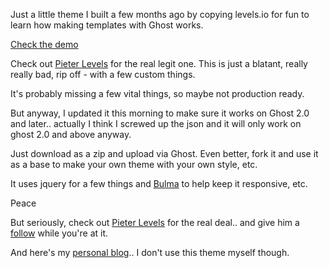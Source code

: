 Just a little theme I built a few months ago by copying levels.io for fun to learn how making templates with Ghost works.

[Check the demo](https://makertheme.ronaldlangeveld.com)

Check out [Pieter Levels](https://levels.io) for the real legit one. This is just a blatant, really really bad, rip off - with a few custom things.

It's probably missing a few vital things, so maybe not production ready.

But anyway, I updated it this morning to make sure it works on Ghost 2.0 and later.. actually I think I screwed up the json and it will only work on ghost 2.0 and above anyway.

Just download as a zip and upload via Ghost.
Even better, fork it and use it as a base to make your own theme with your own style, etc.

It uses jquery for a few things and [Bulma](https://bulma.io) to help keep it responsive, etc.

Peace

But seriously, check out [Pieter Levels](https://levels.io) for the real deal.. and give him a [follow](https://twitter.com/levelsio) while you're at it.

And here's my [personal blog](https://ronaldlangeveld.com)..  I don't use this theme myself though. 
